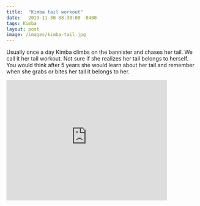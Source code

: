```yaml
---
title:  "Kimba tail workout"
date:   2019-11-30 08:30:00 -0400
tags: Kimba
layout: post
image: /images/kimba-tail.jpg
---
```

Usually once a day Kimba climbs on the bannister and chases her tail.  We call it her tail workout.  Not sure if she realizes her tail belongs
to herself.  You would think after 5 years she would learn about her tail and remember when she grabs or bites her tail it belongs to her.

<iframe width="420" height="315" src="https://www.youtube.com/embed/6qw3zAYSFhk" frameborder="0" allowfullscreen></iframe>
